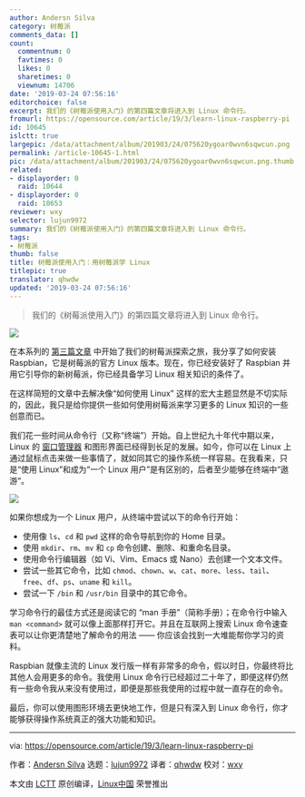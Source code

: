 ```yaml
---
author: Andersn Silva
category: 树莓派
comments_data: []
count:
  commentnum: 0
  favtimes: 0
  likes: 0
  sharetimes: 0
  viewnum: 14706
date: '2019-03-24 07:56:16'
editorchoice: false
excerpt: 我们的《树莓派使用入门》的第四篇文章将进入到 Linux 命令行。
fromurl: https://opensource.com/article/19/3/learn-linux-raspberry-pi
id: 10645
islctt: true
largepic: /data/attachment/album/201903/24/075620ygoar0wvn6sqwcun.png
permalink: /article-10645-1.html
pic: /data/attachment/album/201903/24/075620ygoar0wvn6sqwcun.png.thumb.jpg
related:
- displayorder: 0
  raid: 10644
- displayorder: 0
  raid: 10653
reviewer: wxy
selector: lujun9972
summary: 我们的《树莓派使用入门》的第四篇文章将进入到 Linux 命令行。
tags:
- 树莓派
thumb: false
title: 树莓派使用入门：用树莓派学 Linux
titlepic: true
translator: qhwdw
updated: '2019-03-24 07:56:16'
---
```



> 
> 我们的《树莓派使用入门》的第四篇文章将进入到 Linux 命令行。
> 
> 
> 


![](/data/attachment/album/201903/24/075620ygoar0wvn6sqwcun.png)


在本系列的 [第三篇文章](/article-10644-1.html) 中开始了我们的树莓派探索之旅，我分享了如何安装 Raspbian，它是树莓派的官方 Linux 版本。现在，你已经安装好了 Raspbian 并用它引导你的新树莓派，你已经具备学习 Linux 相关知识的条件了。


在这样简短的文章中去解决像“如何使用 Linux” 这样的宏大主题显然是不切实际的，因此，我只是给你提供一些如何使用树莓派来学习更多的 Linux 知识的一些创意而已。


我们花一些时间从命令行（又称“终端”）开始。自上世纪九十年代中期以来，Linux 的 [窗口管理器](https://opensource.com/article/18/8/window-manager) 和图形界面已经得到长足的发展。如今，你可以在 Linux 上通过鼠标点击来做一些事情了，就如同其它的操作系统一样容易。在我看来，只是“使用 Linux”和成为“一个 Linux 用户”是有区别的，后者至少能够在终端中“遨游“。


![](/data/attachment/album/201903/24/075621zqibajpiaqbqxiho.png)


如果你想成为一个 Linux 用户，从终端中尝试以下的命令行开始：


* 使用像 `ls`、`cd` 和 `pwd` 这样的命令导航到你的 Home 目录。
* 使用 `mkdir`、`rm`、`mv` 和 `cp` 命令创建、删除、和重命名目录。
* 使用命令行编辑器（如 Vi、Vim、Emacs 或 Nano）去创建一个文本文件。
* 尝试一些其它命令，比如 `chmod`、`chown`、`w`、`cat`、`more`、`less`、`tail`、`free`、`df`、`ps`、`uname` 和 `kill`。
* 尝试一下 `/bin` 和 `/usr/bin` 目录中的其它命令。


学习命令行的最佳方式还是阅读它的 “man 手册”（简称手册）；在命令行中输入 `man <command>` 就可以像上面那样打开它。并且在互联网上搜索 Linux 命令速查表可以让你更清楚地了解命令的用法 —— 你应该会找到一大堆能帮你学习的资料。


Raspbian 就像主流的 Linux 发行版一样有非常多的命令，假以时日，你最终将比其他人会用更多的命令。我使用 Linux 命令行已经超过二十年了，即便这样仍然有一些命令我从来没有使用过，即便是那些我使用的过程中就一直存在的命令。


最后，你可以使用图形环境去更快地工作，但是只有深入到 Linux 命令行，你才能够获得操作系统真正的强大功能和知识。




---


via: <https://opensource.com/article/19/3/learn-linux-raspberry-pi>


作者：[Andersn Silva](https://opensource.com/users/ansilva) 选题：[lujun9972](https://github.com/lujun9972) 译者：[qhwdw](https://github.com/qhwdw) 校对：[wxy](https://github.com/wxy)


本文由 [LCTT](https://github.com/LCTT/TranslateProject) 原创编译，[Linux中国](https://linux.cn/) 荣誉推出